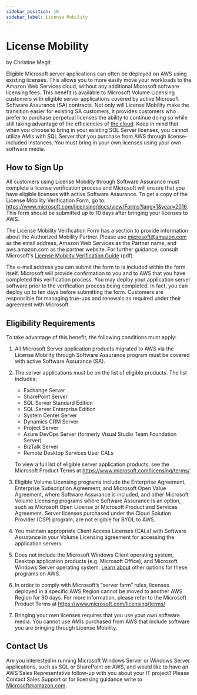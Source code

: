 ```yaml
---
sidebar_position: 10
sidebar_label: License Mobility
---
```

# License Mobility
by Christine Megit

Eligible Microsoft server applications can often be deployed on AWS using existing licenses. This allows you to more easily move your workloads to the Amazon Web Services cloud, without any additional Microsoft software licensing fees. This benefit is available to Microsoft Volume Licensing customers with eligible server applications covered by active Microsoft Software Assurance (SA) contracts. Not only will License Mobility make the transition easier for existing SA customers, it provides customers who prefer to purchase perpetual licenses the ability to continue doing so while still taking advantage of the efficiencies of [the cloud](https://aws.amazon.com/what-is-cloud-computing/). Keep in mind that when you choose to bring in your existing SQL Server licenses, you cannot utilize AMIs with SQL Server that you purchase from AWS through license-included instances. You must bring in your own licenses using your own software media.

## How to Sign Up 
All customers using License Mobility through Software Assurance must complete a license verification process and Microsoft will ensure that you have eligible licenses with active Software Assurance. To get a copy of the License Mobility Verification Form, go to: https://www.microsoft.com/licensing/docs/view/Forms?lang=1&year=2016. This form should be submitted up to 10 days after bringing your licenses to AWS.

The License Mobility Verification Form has a section to provide information about the Authorized Mobility Partner. Please use microsoft@amazon.com as the email address, Amazon Web Services as the Partner name, and aws.amazon.com as the partner website. For further guidance, consult Microsoft's [License Mobility Verification Guide](https://download.microsoft.com/download/7/9/b/79bd917e-760b-48b6-a266-796b3e47c47a/License_Mobility_Customer_Verification_Guide.pdf) (pdf).

The e-mail address you can submit the form to is included within the form itself. Microsoft will provide confirmation to you and to AWS that you have completed this verification process. You may deploy your application server software prior to the verification process being completed. In fact, you can deploy up to ten days before submitting the form. Customers are responsible for managing true-ups and renewals as required under their agreement with Microsoft.

## Eligibility Requirements 
To take advantage of this benefit, the following conditions must apply:
1. All Microsoft Server application products migrated to AWS via the License Mobility through Software Assurance program must be covered with active Software Assurance (SA).
2. The server applications must be on the list of eligible products. The list includes:
    - Exchange Server
    - SharePoint Server
    - SQL Server Standard Edition
    - SQL Server Enterprise Edition
    - System Center Server
    - Dynamics CRM Server
    - Project Server
    - Azure DevOps Server (formerly Visual Studio Team Foundation Server)
    - BizTalk Server
    - Remote Desktop Services User CALs

    To view a full list of eligible server application products, see the Microsoft Product Terms at https://www.microsoft.com/licensing/terms/
3. Eligible Volume Licensing programs include the Enterprise Agreement, Enterprise Subscription Agreement, and Microsoft Open Value Agreement, where Software Assurance is included, and other Microsoft Volume Licensing programs where Software Assurance is an option, such as Microsoft Open License or Microsoft Product and Services Agreement.  Server licenses purchased under the Cloud Solution Provider (CSP) program, are not eligible for BYOL to AWS.
4. You maintain appropriate Client Access Licenses (CALs) with Software Assurance in your Volume Licensing agreement for accessing the application servers.
5. Does not include the Microsoft Windows Client operating system, Desktop application products (e.g. Microsoft Office), and Microsoft Windows Server operating system. [Learn about](https://aws.amazon.com/windows/resources/licensing/) other options for these programs on AWS.
6. In order to comply with Microsoft’s “server farm” rules, licenses deployed in a specific AWS Region cannot be moved to another AWS Region for 90 days. For more information, please refer to the Microsoft Product Terms at https://www.microsoft.com/licensing/terms/
7. Bringing your own licenses requires that you use your own software media. You cannot use AMIs purchased from AWS that include software you are bringing through License Mobility.

## Contact Us 
Are you interested in running Microsoft Windows Server or Windows Server applications, such as SQL or SharePoint on AWS, and would like to have an AWS Sales Representative follow-up with you about your IT project? Please Contact Sales Support or for licensing guidance write to Microsoft@amazon.com.
